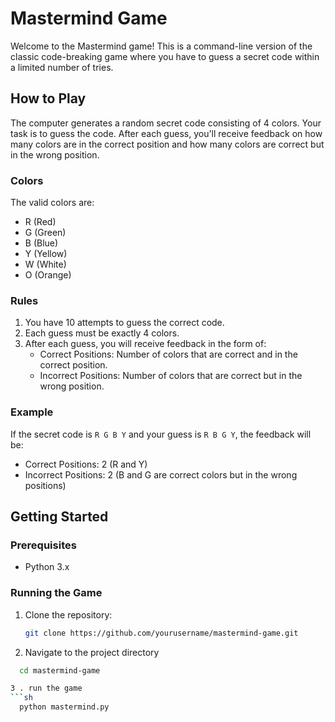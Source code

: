 # Mastermind Game

Welcome to the Mastermind game! This is a command-line version of the classic code-breaking game where you have to guess a secret code within a limited number of tries.

## How to Play

The computer generates a random secret code consisting of 4 colors. Your task is to guess the code. After each guess, you'll receive feedback on how many colors are in the correct position and how many colors are correct but in the wrong position.

### Colors

The valid colors are:
- R (Red)
- G (Green)
- B (Blue)
- Y (Yellow)
- W (White)
- O (Orange)

### Rules

1. You have 10 attempts to guess the correct code.
2. Each guess must be exactly 4 colors.
3. After each guess, you will receive feedback in the form of:
   - Correct Positions: Number of colors that are correct and in the correct position.
   - Incorrect Positions: Number of colors that are correct but in the wrong position.

### Example

If the secret code is `R G B Y` and your guess is `R B G Y`, the feedback will be:
- Correct Positions: 2 (R and Y)
- Incorrect Positions: 2 (B and G are correct colors but in the wrong positions)

## Getting Started

### Prerequisites

- Python 3.x

### Running the Game

1. Clone the repository:
   ```sh
   git clone https://github.com/yourusername/mastermind-game.git

2. Navigate to the project directory   
 ```sh
   cd mastermind-game
 
3 . run the game  
```sh
   python mastermind.py   

